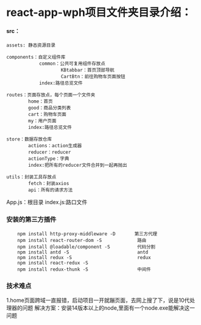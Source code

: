 # react-app-wph项目文件夹目录介绍：

#### src：
    assets: 静态资源目录

    components：自定义组件库
                common：公共可复用组件存放点
                        KBtabbar：首页顶部导航
                        CartBtn：前往购物车页面按钮
                index:路径总览文件

    routes：页面存放点，每个页面一个文件夹
            home：首页
            good：商品分类列表
            cart：购物车页面
            my：用户页面
            index:路径总览文件
    
    store：数据存放仓库
            actions：action生成器
            reducer：reducer
            actionType：字典
            index:把所有的reducer文件合并到一起再抛出
    
    utils：封装工具存放点
            fetch：封装axios
            api：所有的请求方法

App.js：根目录
index.js:路口文件


### 安装的第三方插件
        npm install http-proxy-middleware -D       第三方代理
        npm install react-router-dom -S             路由
        npm install @loadable/component -S          代码分割
        npm install antd -S                         antd
        npm install redux -S                        redux
        npm install react-redux -S
        npm install redux-thunk -S                  中间件
        
###  技术难点
1.home页面跨域一直报错，启动项目一开就蹦页面，去网上搜了下，说是10代处理器的问题
解决方案：安装14版本以上的node,里面有一个node.exe能解决这一问题